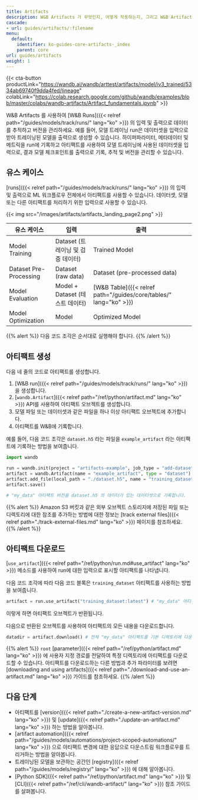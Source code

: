```yaml
---
title: Artifacts
description: W&B Artifacts 가 무엇인지, 어떻게 작동하는지, 그리고 W&B Artifacts 사용을 시작하는 방법에 대한 개요입니다.
cascade:
- url: guides/artifacts/:filename
menu:
  default:
    identifier: ko-guides-core-artifacts-_index
    parent: core
url: guides/artifacts
weight: 1
---
```


{{< cta-button productLink="https://wandb.ai/wandb/arttest/artifacts/model/iv3_trained/5334ab69740f9dda4fed/lineage" colabLink="https://colab.research.google.com/github/wandb/examples/blob/master/colabs/wandb-artifacts/Artifact_fundamentals.ipynb" >}}

W&B Artifacts 를 사용하여 [W&B Runs]({{< relref path="/guides/models/track/runs/" lang="ko" >}}) 의 입력 및 출력으로 데이터를 추적하고 버전을 관리하세요. 예를 들어, 모델 트레이닝 run은 데이터셋을 입력으로 받아 트레이닝된 모델을 출력으로 생성할 수 있습니다. 하이퍼파라미터, 메타데이터 및 메트릭을 run에 기록하고 아티팩트를 사용하여 모델 트레이닝에 사용된 데이터셋을 입력으로, 결과 모델 체크포인트를 출력으로 기록, 추적 및 버전을 관리할 수 있습니다.

## 유스 케이스
[runs]({{< relref path="/guides/models/track/runs/" lang="ko" >}}) 의 입력 및 출력으로 ML 워크플로우 전체에서 아티팩트를 사용할 수 있습니다. 데이터셋, 모델 또는 다른 아티팩트를 처리하기 위한 입력으로 사용할 수 있습니다.

{{< img src="/images/artifacts/artifacts_landing_page2.png" >}}

| 유스 케이스               | 입력                       | 출력                       |
|------------------------|-----------------------------|------------------------------|
| Model Training         | Dataset (트레이닝 및 검증 데이터)     | Trained Model                |
| Dataset Pre-Processing | Dataset (raw data)          | Dataset (pre-processed data) |
| Model Evaluation       | Model + Dataset (테스트 데이터) | [W&B Table]({{< relref path="/guides/core/tables/" lang="ko" >}})                        |
| Model Optimization     | Model                       | Optimized Model              |


{{% alert %}}
다음 코드 조각은 순서대로 실행해야 합니다.
{{% /alert %}}

## 아티팩트 생성

다음 네 줄의 코드로 아티팩트를 생성합니다.
1. [W&B run]({{< relref path="/guides/models/track/runs/" lang="ko" >}}) 을 생성합니다.
2. [`wandb.Artifact`]({{< relref path="/ref/python/artifact.md" lang="ko" >}}) API를 사용하여 아티팩트 오브젝트를 생성합니다.
3. 모델 파일 또는 데이터셋과 같은 파일을 하나 이상 아티팩트 오브젝트에 추가합니다.
4. 아티팩트를 W&B에 기록합니다.

예를 들어, 다음 코드 조각은 `dataset.h5` 라는 파일을 `example_artifact` 라는 아티팩트에 기록하는 방법을 보여줍니다.

```python
import wandb

run = wandb.init(project = "artifacts-example", job_type = "add-dataset")
artifact = wandb.Artifact(name = "example_artifact", type = "dataset")
artifact.add_file(local_path = "./dataset.h5", name = "training_dataset")
artifact.save()

# "my_data" 아티팩트 버전을 dataset.h5 의 데이터가 있는 데이터셋으로 기록합니다.
```

{{% alert %}}
Amazon S3 버킷과 같은 외부 오브젝트 스토리지에 저장된 파일 또는 디렉토리에 대한 참조를 추가하는 방법에 대한 정보는 [track external files]({{< relref path="./track-external-files.md" lang="ko" >}}) 페이지를 참조하세요.
{{% /alert %}}

## 아티팩트 다운로드
[`use_artifact`]({{< relref path="/ref/python/run.md#use_artifact" lang="ko" >}}) 메소드를 사용하여 run에 대한 입력으로 표시할 아티팩트를 나타냅니다.

다음 코드 조각에 따라 다음 코드 블록은 `training_dataset` 아티팩트를 사용하는 방법을 보여줍니다.

```python
artifact = run.use_artifact("training_dataset:latest") # "my_data" 아티팩트를 사용하는 run 오브젝트를 반환합니다.
```
이렇게 하면 아티팩트 오브젝트가 반환됩니다.

다음으로 반환된 오브젝트를 사용하여 아티팩트의 모든 내용을 다운로드합니다.

```python
datadir = artifact.download() # 전체 "my_data" 아티팩트를 기본 디렉토리에 다운로드합니다.
```

{{% alert %}}
`root` [parameter]({{< relref path="/ref/python/artifact.md" lang="ko" >}}) 에 사용자 지정 경로를 전달하여 특정 디렉토리에 아티팩트를 다운로드할 수 있습니다. 아티팩트를 다운로드하는 다른 방법과 추가 파라미터를 보려면 [downloading and using artifacts]({{< relref path="./download-and-use-an-artifact.md" lang="ko" >}}) 가이드를 참조하세요.
{{% /alert %}}


## 다음 단계
* 아티팩트를 [version]({{< relref path="./create-a-new-artifact-version.md" lang="ko" >}}) 및 [update]({{< relref path="./update-an-artifact.md" lang="ko" >}}) 하는 방법을 알아봅니다.
* [artifact automation]({{< relref path="/guides/models/automations/project-scoped-automations/" lang="ko" >}}) 으로 아티팩트 변경에 대한 응답으로 다운스트림 워크플로우를 트리거하는 방법을 알아봅니다.
* 트레이닝된 모델을 보관하는 공간인 [registry]({{< relref path="/guides/models/registry/" lang="ko" >}}) 에 대해 알아봅니다.
* [Python SDK]({{< relref path="/ref/python/artifact.md" lang="ko" >}}) 및 [CLI]({{< relref path="/ref/cli/wandb-artifact/" lang="ko" >}}) 참조 가이드를 살펴봅니다.
